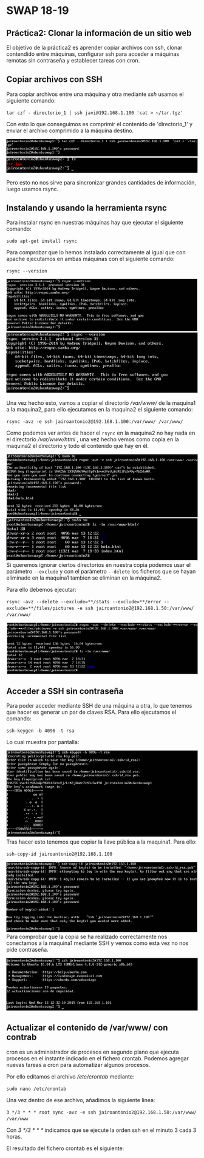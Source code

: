# SWAP 18-19
## Práctica2: Clonar la información de un sitio web
El objetivo de la práctica2 es aprender copiar archivos con ssh, clonar contendido entre máquinas, configurar ssh para acceder a máquinas remotas sin contraseña y establecer tareas con cron.

## Copiar archivos con SSH
Para copiar archivos entre una máquina y otra mediante _ssh_ usamos el siguiente comando:

`tar czf - directorio_1 | ssh javi@192.168.1.100 'cat > ~/tar.tgz'`

Con esto lo que conseguimos es comprimir el contenido de 'directorio_1' y enviar el archivo comprimido a la máquina destino.

![  paso1_1](https://github.com/JairoLuisAbrilMoya/Swap18-19/blob/master/Practica2/imagenes/paso1.1.PNG)
![  paso1_2](https://github.com/JairoLuisAbrilMoya/Swap18-19/blob/master/Practica2/imagenes/paso1_2.PNG)

Pero esto no nos sirve para sincronizar grandes cantidades de información, luego usamos rsync.

## Instalando y usando la herramienta rsync

Para instalar rsync en nuestras máquinas hay que ejecutar el siguiente comando:

`sudo apt-get install rsync`

Para comprobar que lo hemos instalado correctamente al igual que con apache ejecutamos en ambas máquinas con el siguiente comando:

`rsync --version`

![  rsyncswap1](https://github.com/JairoLuisAbrilMoya/Swap18-19/blob/master/Practica2/imagenes/versionrsyncswap1.PNG)
![ rsyncswap1](https://github.com/JairoLuisAbrilMoya/Swap18-19/blob/master/Practica2/imagenes/versionrsyncswap2.PNG)

Una vez hecho esto, vamos a copiar el directorio _/var/www/_ de la maquina1 a la maquina2, para ello ejecutamos en la maquina2 el siguiente comando:

`rsync -avz -e ssh jairoantonio2@192.168.1.100:/var/www/ /var/www/`

Como podemos ver antes de hacer el `rsync` en la maquina2 no hay nada en el directorio _/var/www/html_ , una vez hecho vemos como copia en la maquina2 el directorio y todo el contenido que hay en él.

![paso3_1](https://github.com/JairoLuisAbrilMoya/Swap18-19/blob/master/Practica2/imagenes/paso3_1.PNG)
![ paso3_2](https://github.com/JairoLuisAbrilMoya/Swap18-19/blob/master/Practica2/imagenes/paso3_2.PNG)
Si queremos ignorar ciertos directorios en nuestra copia podemos usar el parámetro `--exclude` y con el parámetro `--delete` los ficheros que se hayan eliminado en la maquina1 tambien se eliminan en la máquina2.

Para ello debemos ejecutar:

`rsync -avz --delete --exclude=**/stats --exclude=**/error --exclude=**/files/pictures -e ssh jairoantonio2@192.168.1.50:/var/www/ /var/www/`

![ paso4](https://github.com/JairoLuisAbrilMoya/Swap18-19/blob/master/Practica2/imagenes/paso4.PNG)
## Acceder a SSH sin contraseña

Para poder acceder mediante SSH de una máquina a otra, lo que tenemos que hacer es generar un par de claves RSA. Para ello ejecutamos el comando:

`ssh-keygen -b 4096 -t rsa`

Lo cual muestra por pantalla:

![ keygen](https://github.com/JairoLuisAbrilMoya/Swap18-19/blob/master/Practica2/imagenes/paso5sshkeygen.PNG)
Tras hacer esto tenemos que copiar la llave pública a la maquina1. Para ello:

`ssh-copy-id jairoantonio2@192.168.1.100`

![ paso5_2](https://github.com/JairoLuisAbrilMoya/Swap18-19/blob/master/Practica2/imagenes/paso5_2.PNG)
Para comprobar que la copia se ha realizado correctamente nos conectamos a la maquina1 mediante SSH y vemos como esta vez no nos pide contraseña.

![ paso5_3](https://github.com/JairoLuisAbrilMoya/Swap18-19/blob/master/Practica2/imagenes/paso5_3.PNG)

## Actualizar el contenido de /var/www/ con contrab

cron es un administrador de procesos en segundo plano que ejecuta procesos en el instante indicado en el fichero crontab. Podemos agregar nuevas tareas a cron para automatizar algunos procesos.

Por ello editamos el archivo _/etc/crontab_ mediante:

`sudo nano /etc/crontab`

Una vez dentro de ese archivo, añadimos la siguiente linea:

`3 */3 * * * root sync -avz -e ssh jairoantonio2@192.168.1.50:/var/www/ /var/www`

Con _3 */3 * * *_ indicamos que se ejecute la orden ssh en el minuto 3 cada 3 horas.

El resultado del fichero crontab es el siguiente:
